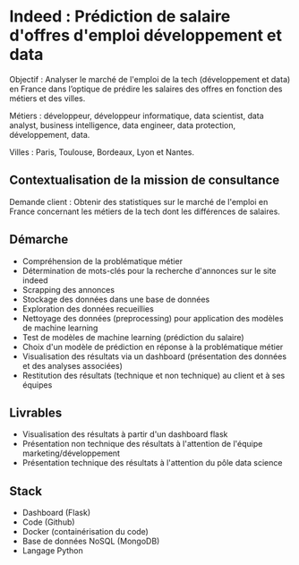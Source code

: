 # Indeed : Prédiction de salaire d'offres d'emploi développement et data

Objectif : Analyser le marché de l'emploi de la tech (développement et data) en France dans l’optique de prédire les salaires des offres en fonction des métiers et des villes.

Métiers : développeur, développeur informatique, data scientist, data analyst, business intelligence, data engineer, data protection, développement, data.

Villes : Paris, Toulouse, Bordeaux, Lyon et Nantes.

## Contextualisation de la mission de consultance

Demande client : Obtenir des statistiques sur le marché de l'emploi en France concernant les métiers de la tech dont les différences de salaires.

## Démarche

- Compréhension de la problématique métier 
- Détermination de mots-clés pour la recherche d'annonces sur le site indeed
- Scrapping des annonces 
- Stockage des données dans une base de données
- Exploration des données recueillies
- Nettoyage des données (preprocessing) pour application des modèles de machine learning
- Test de modèles de machine learning (prédiction du salaire) 
- Choix d'un modèle de prédiction en réponse à la problématique métier 
- Visualisation des résultats via un dashboard (présentation des données et des analyses associées)
- Restitution des résultats (technique et non technique) au client et à ses équipes

## Livrables 

- Visualisation des résultats à partir d'un dashboard flask
- Présentation non technique des résultats à l'attention de l'équipe marketing/développement
- Présentation technique des résultats à l'attention du pôle data science

## Stack

- Dashboard (Flask) 
- Code (Github)
- Docker (containérisation du code)
- Base de données NoSQL (MongoDB)
- Langage Python 
